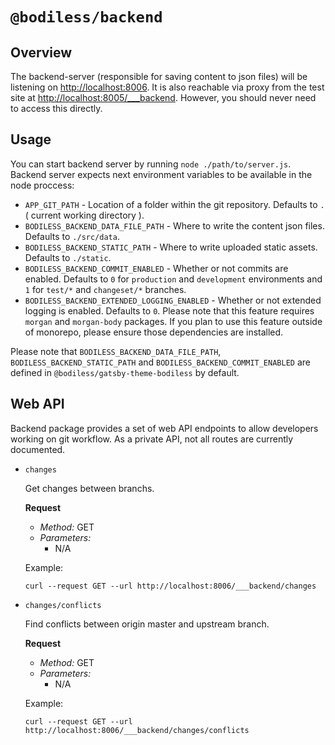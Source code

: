 # `@bodiless/backend`

## Overview
The backend-server (responsible for saving content to json files) will be listening on [http://localhost:8006](http://localhost:8006). It is also reachable via proxy from the test site at [http://localhost:8005/___backend](http://localhost:8005/___backend). However, you should never need to access this directly.

## Usage
You can start backend server by running `node ./path/to/server.js`. Backend server expects next environment variables to be available in the node proccess:

* `APP_GIT_PATH` - Location of a folder within the git repository. Defaults to `.` ( current working directory ).
* `BODILESS_BACKEND_DATA_FILE_PATH` - Where to write the content json files. Defaults to `./src/data`.
* `BODILESS_BACKEND_STATIC_PATH` - Where to write uploaded static assets. Defaults to `./static`.
* `BODILESS_BACKEND_COMMIT_ENABLED` - Whether or not commits are enabled. Defaults to `0` for `production` and `development` environments and `1` for `test/*` and `changeset/*` branches.
* `BODILESS_BACKEND_EXTENDED_LOGGING_ENABLED` - Whether or not extended logging is enabled. Defaults to `0`. Please note that this feature requires `morgan` and `morgan-body` packages. If you plan to use this feature outside of monorepo, please ensure those dependencies are installed.

Please note that `BODILESS_BACKEND_DATA_FILE_PATH`, `BODILESS_BACKEND_STATIC_PATH` and `BODILESS_BACKEND_COMMIT_ENABLED` are defined in `@bodiless/gatsby-theme-bodiless` by default.

## Web API

Backend package provides a set of web API endpoints to allow developers working on git workflow. As a private API, not all routes are currently documented.

- ```changes```
 
  Get changes between branchs.
 
  **Request**
  - *Method:* GET
  - *Parameters:*
    - N/A
  
  Example:
    ```
    curl --request GET --url http://localhost:8006/___backend/changes
    ```

- ```changes/conflicts```

  Find conflicts between origin master and upstream branch.

  **Request**
  - *Method:* GET
  - *Parameters:*
    - N/A


  Example:
    ```
    curl --request GET --url http://localhost:8006/___backend/changes/conflicts
    ```
